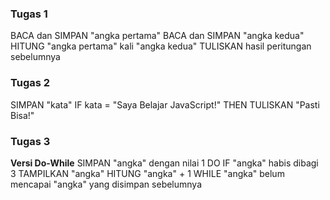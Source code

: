 ### Tugas 1
BACA dan SIMPAN "angka pertama"
BACA dan SIMPAN "angka kedua"
HITUNG "angka pertama" kali "angka kedua"
TULISKAN hasil peritungan sebelumnya  

### Tugas 2
SIMPAN "kata"
IF kata = "Saya Belajar JavaScript!" THEN
  TULISKAN "Pasti Bisa!"

### Tugas 3
__Versi Do-While__ 
SIMPAN "angka" dengan nilai 1
DO
  IF "angka" habis dibagi 3
    TAMPILKAN "angka"
  HITUNG "angka" + 1
WHILE "angka" belum mencapai "angka" yang disimpan sebelumnya
